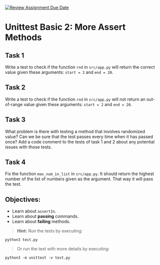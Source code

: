 [![Review Assignment Due Date](https://classroom.github.com/assets/deadline-readme-button-24ddc0f5d75046c5622901739e7c5dd533143b0c8e959d652212380cedb1ea36.svg)](https://classroom.github.com/a/FYodG-RD)
# Unittest Basic 2: More Assert Methods


## Task 1

Write a test to check if the function `rnd` in `src/app.py` will return the correct value given these arguments: `start = 2` and `end = 20`.

## Task 2

Write a test to check if the function `rnd` in `src/app.py` will not return an out-of-range value given these arguments: `start = 2` and `end = 20`.

## Task 3

What problem is there with testing a method that involves randomized value? Can we be sure that the test passes every time when it has passed once? Add a code comment to the tests of task 1 and 2 about any potential issues with those tests.

## Task 4

Fix the function `max_num_in_list` in `src/app.py`. It should return the highest number of the list of numbers given as the argument. That way it will pass the test.



## Objectives:
- Learn about `assertIn`.
- Learn about **passing** commands.
- Learn about **failing** methods.


> **Hint:** Run the tests by executing:

    python3 test.py

> Or run the test with more details by executing:

    python3 -m unittest -v test.py
